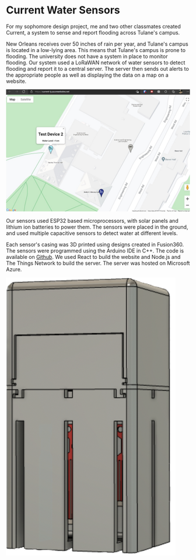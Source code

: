 # Current Water Sensors

For my sophomore design project, me and two other classmates created Current, a system to sense and report flooding across Tulane's campus.

New Orleans receives over 50 inches of rain per year, and Tulane's campus is located in a low-lying area. This means that Tulane's campus is prone to flooding. The university does not have a system in place to monitor flooding. Our system used a LoRaWAN network of water sensors to detect flooding and report it to a central server. The server then sends out alerts to the appropriate people as well as displaying the data on a map on a website.

![photo](https://github.com/bennetthermanoff/portfolio/raw/master/src/Content/markdown/images/currentscreenshot.jpeg)

Our sensors used ESP32 based microprocessors, with solar panels and lithium ion batteries to power them. The sensors were placed in the ground, and used multiple capacitive sensors to detect water at different levels. 

Each sensor's casing was 3D printed using designs created in Fusion360. The sensors were programmed using the Arduino IDE in C++. The code is available on [Github](). We used React to build the website and Node.js and The Things Network to build the server. The server was hosted on Microsoft Azure.

![photo-small](https://github.com/bennetthermanoff/portfolio/raw/master/src/Content/markdown/images/updatedwatersensor.png)